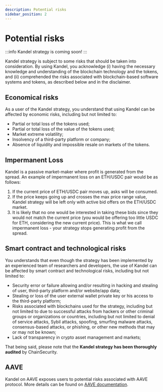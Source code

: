 ```yaml
---
description: Potential risks
sidebar_position: 2
---
```



# Potential risks

:::info
Kandel strategy is coming soon!
:::

Kandel strategy is subject to some risks that should be taken into consideration.
By using Kandel, you acknowledge (i) having the necessary knowledge and understanding of the blockchain technology and the tokens, and (ii) comprehended the risks associated with blockchain-based software systems and tokens, as described below and in the disclaimer.


## Economical risks

As a user of the Kandel strategy, you understand that using Kandel can be affected by economic risks, including but not limited to:
* Partial or total loss of the tokens used;
* Partial or total loss of the value of the tokens used;
* Market extreme volatility;
* Insolvency of a third-party platform or company;
* Absence of liquidity and impossible resale on markets of the tokens.


## Impermanent Loss

Kandel is a passive market-maker where profit is generated from the spread. An example of impermanent loss on an ETH/USDC pair would be as follows:

1. If the current price of ETH/USDC pair moves up, asks will be consumed.
2. If the price keeps going up and crosses the max price range value, Kandel strategy will be left only with active bid offers on the ETH/USDC market.
3. It is likely that no one would be interested in taking these bids since they would not match the current price (you would be offering too little USDC for ETH, considering the new current price). This is what we call impermanent loss - your strategy stops generating profit from the spread.


## Smart contract and technological risks

You understands that even though the strategy has been implemented by an experienced team of researchers and developers, the use of Kandel can be affected by smart contract and technological risks, including but not limited to:
* Security error or failure allowing and/or resulting in hacking and stealing of user, third-party platform and/or website/app data;
* Stealing or loss of the user external wallet private key or his access to the third-party platform;
* Risks associated with blockchains  used for the strategy, including but not limited to due to successful attacks from hackers or other criminal groups or organizations or countries, including but not limited to denial of service attacks, Sybil attacks, spoofing, smurfing malware attacks, consensus-based attacks, or phishing, or other new methods that may or may not be known;
* Lack of transparency in crypto asset management and markets;

That being said, please note that the **Kandel strategy has been thoroughly audited** by ChainSecurity.


## AAVE

Kandel on AAVE exposes users to potential risks associated with AAVE protocol. More details can be found on [AAVE documentation](https://docs.aave.com/risk/asset-risk/methodology).